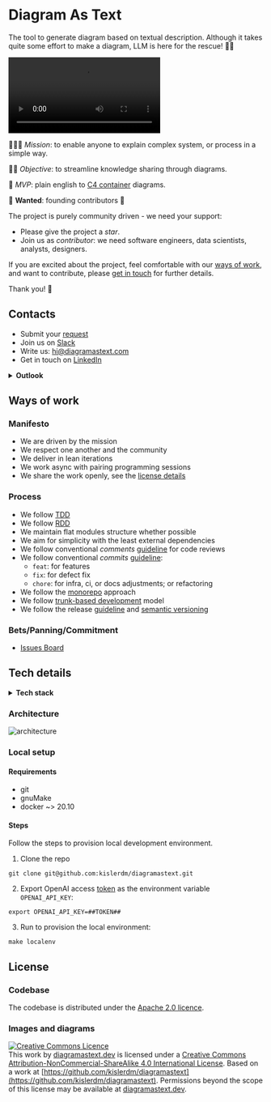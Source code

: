 # Diagram As Text

The tool to generate diagram based on textual description. Although it takes quite some effort to make a diagram, LLM is
here for the rescue! 🤖🦾

<video src="https://user-images.githubusercontent.com/13434797/218483498-57d671ad-6ad0-40af-b107-7d4cb87cc673.mp4" controls="controls" style="max-width: 720px;"></video>

🚀🚀🚀 _Mission_: to enable anyone to explain complex system, or process in a simple way.

🚀🚀 _Objective_: to streamline knowledge sharing through diagrams.

🚀 _MVP_: plain english to [C4 container](http://c4model.com/) diagrams.

🔔 **Wanted**: founding contributors 🔔

The project is purely community driven - we need your support:

- Please give the project a _star_.
- Join us as _contributor_: we need software engineers, data scientists, analysts, designers.

If you are excited about the project, feel comfortable with our [ways of work](#ways-of-work), and want to contribute,
please [get in touch](#contacts) for further details.

Thank you! 🙏

## Contacts

- Submit
  your [request](https://github.com/kislerdm/diagramastext/issues/new?assignee=kislerdm&labels=feedback&title=PLEASE%20DEFINE%20YOUR%20REQUEST&body=%23%23%20What%0APlease%20describe%20your%20proposal.%0A%0A%23%23%20Why%0APlease%20clarify%20the%20context.%0A%0A%23%23%20How%0A%0A(optional)%20Please%20sketch%20execution%20paths.)
- Join us on [Slack](https://join.slack.com/t/diagramastextdev/shared_invite/zt-1onedpbsz-ECNIfwjIj02xzBjWNGOllg)
- Write us: <a href="mailto:hi@diagramastext.com">hi@diagramastext.com</a>
- Get in touch on [LinkedIn](https://www.linkedin.com/in/dkisler/)

<details>
<summary><strong>Outlook</strong></summary>

* [Ways of work](#ways-of-work)
    + [Manifesto](#manifesto)
    + [Process](#process)
    + [Bets/Panning/Commitment](#betspanningcommitment)
* [Tech details](#tech-details)
    + [Architecture](#architecture)
    + [Local setup](#local-setup)
* [License](#license)
    + [Codebase](#codebase)
    + [Images and diagrams](#images-and-diagrams)

</details>

## Ways of work

### Manifesto

- We are driven by the mission
- We respect one another and the community
- We deliver in lean iterations
- We work async with pairing programming sessions
- We share the work openly, see the [license details](#license)

### Process

- We follow [TDD](https://www.guru99.com/test-driven-development.html)
- We follow [RDD](https://tom.preston-werner.com/2010/08/23/readme-driven-development.html)
- We maintain flat modules structure whether possible
- We aim for simplicity with the least external dependencies
- We follow conventional _comments_ [guideline](https://conventionalcomments.org/) for code reviews
- We follow conventional _commits_ [guideline](https://www.conventionalcommits.org/en/v1.0.0/):
    - `feat`: for features
    - `fix`: for defect fix
    - `chore`: for infra, ci, or docs adjustments; or refactoring
- We follow the [monorepo](https://monorepo.tools/) approach
- We follow [trunk-based development](https://trunkbaseddevelopment.com/) model
- We follow the release [guideline](https://keepachangelog.com/en/1.0.0/) and [semantic versioning](https://semver.org/)

### Bets/Panning/Commitment

- [Issues Board](https://github.com/users/kislerdm/projects/5/views/)

## Tech details

<details>
<summary><strong>Tech stack</strong></summary>

- Languages:
    - Go 1.19
    - JavaScript ES2021
    - Python 3.9
- Markup:
    - Markdown
    - HTML5
    - CSS3
- CI:
    - GitHub Actions
- Infra:
    - AWS:
        - IAM
        - Lambda
        - API Gateway
    - GitHub Pages
    - [Neon](https://neon.tech/)
    - Cloudflare
    - namecheap
    - godaddy
- Tools:
    - gnuMake
    - Docker
    - terraform
- Logic:
    - PlantUML
    - OpenAI

</details>

### Architecture

![architecture](https://www.plantuml.com/plantuml/svg/RP3DRk8m58NtUGfFf151cf3DhAggeeK8gFY9-56NaHDV4akE7TatBRnzxM1eKPjDh7FEPvzxnmQfnguHmHykIz4n83LYQnwIHDEFKSMnxehEW2wLH90uAbMJj89AnyG6cU15ClaVPquwh9P9Gms2jb8-SSG9HwsxFK2E0aZ8EAqqTI5dCNWdvIL6l1C6mL4f14t2HuIo7lyWdaXC_ZAA40tEzejNgvYnmT226MYZP9wUC7AL_v7mO7_XC0XsPuitKSUzHXOIGHzf2TRrPW7Md2Zz9VKtgHOaTTp67fuNz-Pr4zQ-Ri0zjmMHRts7_iqfc98NO0ZMS9sKS4bIMGbkwj16zdOyothKGdsVJAkMLXGzschLjEZYy_q-IrvtcxLd3dt_Mzc5F8A-C8rY87v3fZtoROGPID0KxslUo1SkgJxtsvnltl9bEalNqsWOZ44ooty2)

### Local setup

#### Requirements

- git
- gnuMake
- docker ~> 20.10

#### Steps

Follow the steps to provision local development environment.

1. Clone the repo

```commandline
git clone git@github.com:kislerdm/diagramastext.git
```

2. Export OpenAI access [token](https://platform.openai.com/docs/api-reference/authentication) as the environment
   variable `OPENAI_API_KEY`:

```commandline
export OPENAI_API_KEY=##TOKEN##
```

3. Run to provision the local environment:

```commandline
make localenv
```

## License

### Codebase

The codebase is distributed under the [Apache 2.0 licence](LICENSE).

### Images and diagrams

<a rel="license" href="http://creativecommons.org/licenses/by-nc-sa/4.0/"><img alt="Creative Commons Licence" style="border-width:0" src="https://i.creativecommons.org/l/by-nc-sa/4.0/80x15.png" /></a><br />
This work
by <a xmlns:cc="http://creativecommons.org/ns#" href="diagramastext.dev" property="cc:attributionName" rel="cc:attributionURL">
diagramastext.dev</a> is licensed under a <a rel="license" href="http://creativecommons.org/licenses/by-nc-sa/4.0/">
Creative Commons Attribution-NonCommercial-ShareAlike 4.0 International License</a>.
Based on a work at [https://github.com/kislerdm/diagramastext](https://github.com/kislerdm/diagramastext).
Permissions beyond the scope of this license may be available
at <a xmlns:cc="http://creativecommons.org/ns#" href="diagramastext.dev" rel="cc:morePermissions">diagramastext.dev</a>. 
